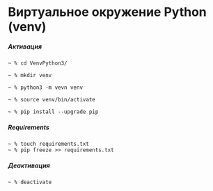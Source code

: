 # Виртуальное окружение Python (venv)

##### Активация 
```
~ % cd VenvPython3/
```

```
~ % mkdir venv 
```

```
~ % python3 -m vevn venv
```

```
~ % source venv/bin/activate
```

```
~ % pip install --upgrade pip
```
##### Requirements
```
~ % touch requirements.txt
~ % pip freeze >> requirements.txt
```

##### Деактивация
```
~ % deactivate
```

